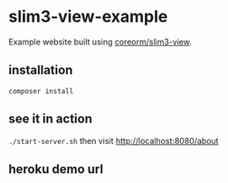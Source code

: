 # slim3-view-example

Example website built using [coreorm/slim3-view](https://github.com/coreorm/slim3-view).

## installation

```
composer install
```

## see it in action

`./start-server.sh` then visit [http://localhost:8080/about](http://localhost:8080/about)

## heroku demo url
